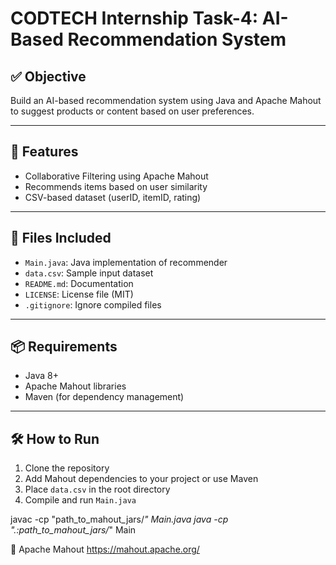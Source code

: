 # CODTECH Internship Task-4: AI-Based Recommendation System

## ✅ Objective
Build an AI-based recommendation system using Java and Apache Mahout to suggest products or content based on user preferences.

---

## 🚀 Features
- Collaborative Filtering using Apache Mahout
- Recommends items based on user similarity
- CSV-based dataset (userID, itemID, rating)

---

## 📂 Files Included
- `Main.java`: Java implementation of recommender
- `data.csv`: Sample input dataset
- `README.md`: Documentation
- `LICENSE`: License file (MIT)
- `.gitignore`: Ignore compiled files

---

## 📦 Requirements
- Java 8+
- Apache Mahout libraries
- Maven (for dependency management)

---

## 🛠️ How to Run
1. Clone the repository
2. Add Mahout dependencies to your project or use Maven
3. Place `data.csv` in the root directory
4. Compile and run `Main.java`

javac -cp "path_to_mahout_jars/*" Main.java
java -cp ".:path_to_mahout_jars/*" Main

🔗 Apache Mahout
https://mahout.apache.org/
